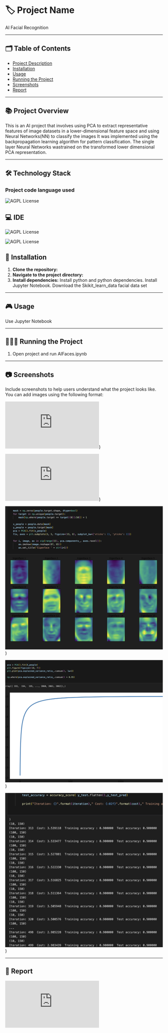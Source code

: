# 🏷️ Project Name
AI Facial Recognition

---
## 🗂️ Table of Contents

- [Project Description](#project-description)
- [Installation](#installation)
- [Usage](#usage)
- [Running the Project](#running-the-project)
- [Screenshots](#screenshots)
- [Report](#report)
---

## :books: Project Overview
This is an AI project that involves using PCA to extract representative features of image datasets in a lower-dimensional feature space and using Neural Networks(NN) to classify the images
It was implemented using the backpropagation learning algorithm for pattern classification. The single layer Neural Networks wastrained on the transformed lower dimensional PCA representation.

---

## :hammer_and_wrench: Technology Stack 

### Project code language used

 ![AGPL License](https://img.shields.io/badge/Python-FFD43B?style=for-the-badge&logo=python&logoColor=blue)

## 💻 IDE

 ![AGPL License](https://img.shields.io/badge/VSCode-0078D4?style=for-the-badge&logo=visual%20studio%20code&logoColor=white)

 ![AGPL License](https://img.shields.io/badge/Jupyter-F37626.svg?&style=for-the-badge&logo=Jupyter&logoColor=white)


## 📝 Installation

1. **Clone the repository:**
2. **Navigate to the project directory:**
3. **Install dependencies:**
   Install python and python dependencies.
   Install Jupyter Notebook.
   Download the Skikit_learn_data facial data set 

---

## 🎮 Usage

Use Jupyter Notebook

---

## 🏃🏻‍♂️ Running the Project

1. Open project and run AIFaces.ipynb 

---

## 📷 Screenshots

Include screenshots to help users understand what the project looks like. You can add images using the following format:

![Results before PCA algorithm](https://github.com/kieran-woodrow/AI-Facial-Recognition/blob/main/Assets/faces2.pdf))

![Results after PCA algorithm](https://github.com/kieran-woodrow/AI-Facial-Recognition/blob/main/Assets/faces.pdf))

![Snippet in code](https://github.com/kieran-woodrow/AI-Facial-Recognition/blob/main/Assets/Screenshot%202024-06-05%20at%2004.47.27.png))

![Line of best fit for PCA](https://github.com/kieran-woodrow/AI-Facial-Recognition/blob/main/Assets/Screenshot%202024-06-05%20at%2004.47.52.png))

![Training accuracy results table](https://github.com/kieran-woodrow/AI-Facial-Recognition/blob/main/Assets/Screenshot%202024-06-05%20at%2004.48.25.png))

---

## 📝 Report
![report](https://github.com/kieran-woodrow/AI-Facial-Recognition/blob/main/Assets/Report.pdf)
